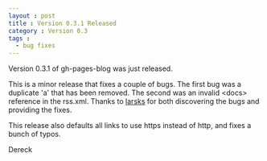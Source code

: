 ```yaml
---
layout : post
title : Version 0.3.1 Released
category : Version 0.3
tags :
  - bug fixes
---
```


Version 0.3.1 of gh-pages-blog was just released.

This is a minor release that fixes a couple of bugs. The first bug was a duplicate 'a' that has been removed. The second was an invalid &lt;docs&gt; reference in the rss.xml. Thanks to [larsks](https://github.com/larsks) for both discovering the bugs and providing the fixes.

This release also defaults all links to use https instead of http, and fixes a bunch of typos.

Dereck
